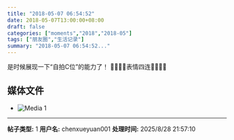 ```yaml
---
title: "2018-05-07 06:54:52"
date: 2018-05-07T13:00:00+08:00
draft: false
categories: ["moments","2018","2018-05"]
tags: ["朋友圈","生活记录"]
summary: "2018-05-07 06:54:52..."
---
```


是时候展现一下“自拍C位”的能力了！
🙂😫😒😎表情四连🙂😫😒😎

## 媒体文件

- ![Media 1](/Moments/photos/2018-05-07/201805070654520.jpg)

---

**帖子类型:** 1
**用户名:** chenxueyuan001
**处理时间:** 2025/8/28 21:57:10